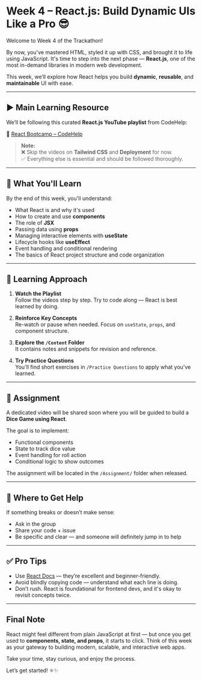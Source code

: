 # Week 4 – React.js: Build Dynamic UIs Like a Pro 😎

Welcome to Week 4 of the Trackathon!

By now, you've mastered HTML, styled it up with CSS, and brought it to life using JavaScript. It's time to step into the next phase — **React.js**, one of the most in-demand libraries in modern web development.

This week, we’ll explore how React helps you build **dynamic**, **reusable**, and **maintainable** UI with ease.

---

## ▶️ Main Learning Resource

We’ll be following this curated **React.js YouTube playlist** from CodeHelp:

🎥 [React Bootcamp – CodeHelp](https://youtube.com/playlist?list=PL9i39jUQljInNAIHUnnZhKrYhLbFt5I_6&si=YKSnhAJ1Rfx17oS8)

> **Note:**  
> ❌ Skip the videos on **Tailwind CSS** and **Deployment** for now.  
> ✅ Everything else is essential and should be followed thoroughly.

---

## 📘 What You'll Learn

By the end of this week, you'll understand:

- What React is and why it's used
- How to create and use **components**
- The role of **JSX**
- Passing data using **props**
- Managing interactive elements with **useState**
- Lifecycle hooks like **useEffect**
- Event handling and conditional rendering
- The basics of React project structure and code organization

---

## 🧠 Learning Approach

1. **Watch the Playlist**  
   Follow the videos step by step. Try to code along — React is best learned by doing.

2. **Reinforce Key Concepts**  
   Re-watch or pause when needed. Focus on `useState`, `props`, and component structure.

3. **Explore the `/Content` Folder**  
   It contains notes and snippets for revision and reference.

4. **Try Practice Questions**  
   You'll find short exercises in `/Practice Questions` to apply what you’ve learned.

---

## 🎲 Assignment

A dedicated video will be shared soon where you will be guided to build a **Dice Game using React**.

The goal is to implement:

- Functional components
- State to track dice value
- Event handling for roll action
- Conditional logic to show outcomes

The assignment will be located in the `/Assignment/` folder when released.

---

## 💬 Where to Get Help

If something breaks or doesn’t make sense:

- Ask in the group
- Share your code + issue
- Be specific and clear — and someone will definitely jump in to help

---

## ✅ Pro Tips

- Use [React Docs](https://react.dev/learn) — they’re excellent and beginner-friendly.
- Avoid blindly copying code — understand what each line is doing.
- Don’t rush. React is foundational for frontend devs, and it's okay to revisit concepts twice.

---

## Final Note

React might feel different from plain JavaScript at first — but once you get used to **components, state, and props**, it starts to click. Think of this week as your gateway to building modern, scalable, and interactive web apps.

Take your time, stay curious, and enjoy the process.

Let’s get started! ⚛️✨
